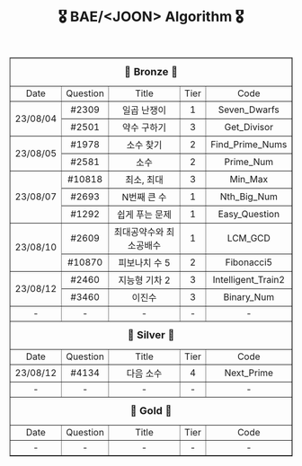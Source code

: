 <h3 align="center"><b><span style="font-size:150%">🎖️ BAE/&lt;JOON> Algorithm 🎖️</span></b></h3>
<br>

<table align="center" border="1" width="90%">
<tr align="center">
<td colspan="5" height="50px"><b><font size=4>🥉 Bronze 🥉</font></b></td>
</tr>
<tr align="center">
<td>Date</td>
<td>Question</td>
<td>Title</td>
<td>Tier</td>
<td>Code</td>
</tr>
<tr align="center">
<td rowspan="2">23/08/04</td>
<td>#2309</td>
<td>일곱 난쟁이</td>
<td>1</td>
<td>Seven_Dwarfs</td>
</tr>
<tr align="center">
<td>#2501</td>
<td>약수 구하기</td>
<td>3</td>
<td>Get_Divisor</td>
</tr>
<tr align="center">
<td rowspan="2">23/08/05</td>
<td>#1978</td>
<td>소수 찾기</td>
<td>2</td>
<td>Find_Prime_Nums</td>
</tr>
<tr align="center">
<td>#2581</td>
<td>소수</td>
<td>2</td>
<td>Prime_Num</td>
</tr>
<tr align="center">
<td rowspan="3">23/08/07</td>
<td>#10818</td>
<td>최소, 최대</td>
<td>3</td>
<td>Min_Max</td>
</tr>
<tr align="center">
<td>#2693</td>
<td>N번째 큰 수</td>
<td>1</td>
<td>Nth_Big_Num</td>
</tr>
<tr align="center">
<td>#1292</td>
<td>쉽게 푸는 문제</td>
<td>1</td>
<td>Easy_Question</td>
</tr>
<tr align="center">
<td rowspan="2">23/08/10</td>
<td>#2609</td>
<td>최대공약수와 최소공배수</td>
<td>1</td>
<td>LCM_GCD</td>
</tr>
<tr align="center">
<td>#10870</td>
<td>피보나치 수 5</td>
<td>2</td>
<td>Fibonacci5</td>
</tr>
<tr align="center">
<td rowspan="2">23/08/12</td>
<td>#2460</td>
<td>지능형 기차 2</td>
<td>3</td>
<td>Intelligent_Train2</td>
</tr>
<tr align="center">
<td>#3460</td>
<td>이진수</td>
<td>3</td>
<td>Binary_Num</td>
</tr>
<tr align="center">
<td>-</td>
<td>-</td>
<td>-</td>
<td>-</td>
<td>-</td>
</tr>

<tr align="center">
<td colspan="5" height="50px"><b><font size=4>🥈 Silver 🥈</b></td>
</tr>
<tr align="center">
<td>Date</td>
<td>Question</td>
<td>Title</td>
<td>Tier</td>
<td>Code</td>
</tr>
<tr align="center">
<td>23/08/12</td>
<td>#4134</td>
<td>다음 소수</td>
<td>4</td>
<td>Next_Prime</td>
</tr>
<tr align="center">
<td>-</td>
<td>-</td>
<td>-</td>
<td>-</td>
<td>-</td>
</tr>
<tr align="center">
<td colspan="5" height="50px"><b><font size=4>🥇 Gold 🥇</b></td>
</tr>
<tr align="center">
<td>Date</td>
<td>Question</td>
<td>Title</td>
<td>Tier</td>
<td>Code</td>
</tr>
<tr align="center">
<td>-</td>
<td>-</td>
<td>-</td>
<td>-</td>
<td>-</td>
</tr>
</table>